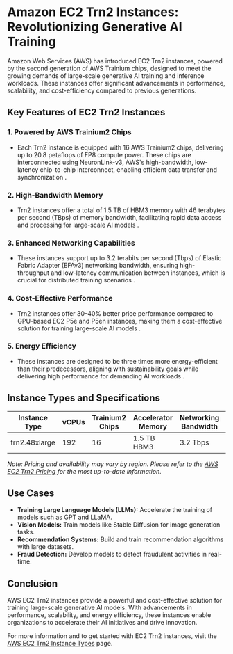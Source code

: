 # Amazon EC2 Trn2 Instances: Revolutionizing Generative AI Training

Amazon Web Services (AWS) has introduced EC2 Trn2 instances, powered by the second generation of AWS Trainium chips, designed to meet the growing demands of large-scale generative AI training and inference workloads. These instances offer significant advancements in performance, scalability, and cost-efficiency compared to previous generations.

## Key Features of EC2 Trn2 Instances

### 1. **Powered by AWS Trainium2 Chips**

* Each Trn2 instance is equipped with 16 AWS Trainium2 chips, delivering up to 20.8 petaflops of FP8 compute power. These chips are interconnected using NeuronLink-v3, AWS's high-bandwidth, low-latency chip-to-chip interconnect, enabling efficient data transfer and synchronization .

### 2. **High-Bandwidth Memory**

* Trn2 instances offer a total of 1.5 TB of HBM3 memory with 46 terabytes per second (TBps) of memory bandwidth, facilitating rapid data access and processing for large-scale AI models .

### 3. **Enhanced Networking Capabilities**

* These instances support up to 3.2 terabits per second (Tbps) of Elastic Fabric Adapter (EFAv3) networking bandwidth, ensuring high-throughput and low-latency communication between instances, which is crucial for distributed training scenarios .

### 4. **Cost-Effective Performance**

* Trn2 instances offer 30–40% better price performance compared to GPU-based EC2 P5e and P5en instances, making them a cost-effective solution for training large-scale AI models .

### 5. **Energy Efficiency**

* These instances are designed to be three times more energy-efficient than their predecessors, aligning with sustainability goals while delivering high performance for demanding AI workloads .

## Instance Types and Specifications

| Instance Type | vCPUs | Trainium2 Chips | Accelerator Memory | Networking Bandwidth | Local Storage |
| ------------- | ----- | --------------- | ------------------ | -------------------- | ------------- |
| trn2.48xlarge | 192   | 16              | 1.5 TB HBM3        | 3.2 Tbps             | 2 TB NVMe     |

*Note: Pricing and availability may vary by region. Please refer to the [AWS EC2 Trn2 Pricing](https://aws.amazon.com/ec2/pricing/on-demand/) for the most up-to-date information.*

## Use Cases

* **Training Large Language Models (LLMs):** Accelerate the training of models such as GPT and LLaMA.
* **Vision Models:** Train models like Stable Diffusion for image generation tasks.
* **Recommendation Systems:** Build and train recommendation algorithms with large datasets.
* **Fraud Detection:** Develop models to detect fraudulent activities in real-time.

## Conclusion

AWS EC2 Trn2 instances provide a powerful and cost-effective solution for training large-scale generative AI models. With advancements in performance, scalability, and energy efficiency, these instances enable organizations to accelerate their AI initiatives and drive innovation.

For more information and to get started with EC2 Trn2 instances, visit the [AWS EC2 Trn2 Instance Types](https://aws.amazon.com/ec2/instance-types/trn2/) page.

